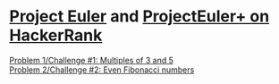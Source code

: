 # [Project Euler](https://projecteuler.net) and [ProjectEuler+ on HackerRank](https://www.hackerrank.com/contests/projecteuler)

[Problem 1/Challenge #1: Multiples of 3 and 5](001%20-%20Multiples%20of%203%20and%205)  
[Problem 2/Challenge #2: Even Fibonacci numbers](002%20-%20Even%20Fibonacci%20numbers)  
